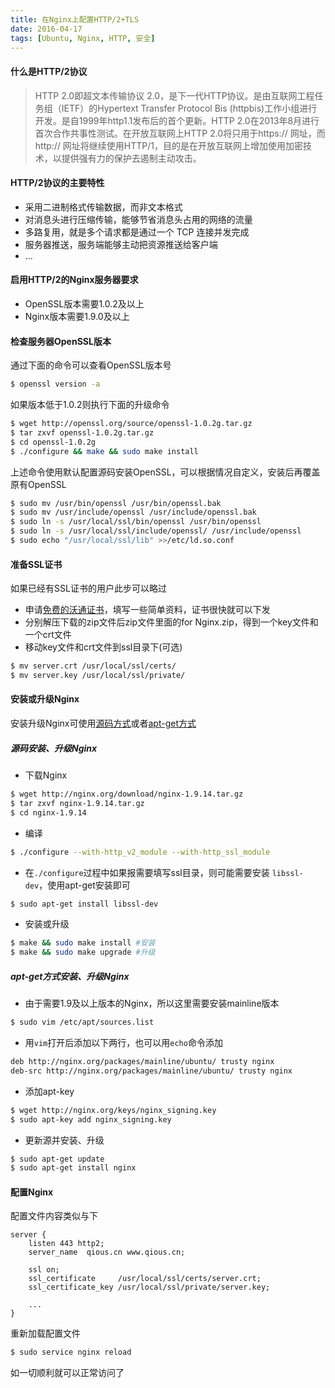 ```yaml
---
title: 在Nginx上配置HTTP/2+TLS
date: 2016-04-17
tags: [Ubuntu, Nginx, HTTP, 安全]
---
```


#### **什么是HTTP/2协议**

> HTTP 2.0即超文本传输协议 2.0，是下一代HTTP协议。是由互联网工程任务组（IETF）的Hypertext Transfer Protocol Bis (httpbis)工作小组进行开发。是自1999年http1.1发布后的首个更新。HTTP 2.0在2013年8月进行首次合作共事性测试。在开放互联网上HTTP 2.0将只用于https:// 网址，而 http:// 网址将继续使用HTTP/1，目的是在开放互联网上增加使用加密技术，以提供强有力的保护去遏制主动攻击。

#### **HTTP/2协议的主要特性**

* 采用二进制格式传输数据，而非文本格式
* 对消息头进行压缩传输，能够节省消息头占用的网络的流量
* 多路复用，就是多个请求都是通过一个 TCP 连接并发完成
* 服务器推送，服务端能够主动把资源推送给客户端
* ...

<!--more-->

#### **启用HTTP/2的Nginx服务器要求**

* OpenSSL版本需要1.0.2及以上
* Nginx版本需要1.9.0及以上

#### **检查服务器OpenSSL版本**

通过下面的命令可以查看OpenSSL版本号

```bash
$ openssl version -a
```

如果版本低于1.0.2则执行下面的升级命令

```bash
$ wget http://openssl.org/source/openssl-1.0.2g.tar.gz
$ tar zxvf openssl-1.0.2g.tar.gz
$ cd openssl-1.0.2g
$ ./configure && make && sudo make install
```

上述命令使用默认配置源码安装OpenSSL，可以根据情况自定义，安装后再覆盖原有OpenSSL

```bash
$ sudo mv /usr/bin/openssl /usr/bin/openssl.bak
$ sudo mv /usr/include/openssl /usr/include/openssl.bak
$ sudo ln -s /usr/local/ssl/bin/openssl /usr/bin/openssl
$ sudo ln -s /usr/local/ssl/include/openssl/ /usr/include/openssl
$ sudo echo "/usr/local/ssl/lib" >>/etc/ld.so.conf
```

#### **准备SSL证书**

如果已经有SSL证书的用户此步可以略过

* 申请[免费的沃通证书](https://buy.wosign.com/FreeSSL.html)，填写一些简单资料，证书很快就可以下发
* 分别解压下载的zip文件后zip文件里面的for Nginx.zip，得到一个key文件和一个crt文件
* 移动key文件和crt文件到ssl目录下(可选)

```bash
$ mv server.crt /usr/local/ssl/certs/
$ mv server.key /usr/local/ssl/private/
```

#### **安装或升级Nginx**

安装升级Nginx可使用[源码方式](#源码安装、升级Nginx)或者[apt-get方式](#apt-get方式安装、升级Nginx)

##### **源码安装、升级Nginx**

* 下载Nginx

```bash
$ wget http://nginx.org/download/nginx-1.9.14.tar.gz
$ tar zxvf nginx-1.9.14.tar.gz
$ cd nginx-1.9.14
```

* 编译

```bash
$ ./configure --with-http_v2_module --with-http_ssl_module
```

* 在`./configure`过程中如果报需要填写ssl目录，则可能需要安装 `libssl-dev`，使用apt-get安装即可

```bash
$ sudo apt-get install libssl-dev
```

* 安装或升级

```bash
$ make && sudo make install #安装
$ make && sudo make upgrade #升级
```

##### **apt-get方式安装、升级Nginx**

* 由于需要1.9及以上版本的Nginx，所以这里需要安装mainline版本

```bash
$ sudo vim /etc/apt/sources.list
```

* 用`vim`打开后添加以下两行，也可以用`echo`命令添加

```bash
deb http://nginx.org/packages/mainline/ubuntu/ trusty nginx
deb-src http://nginx.org/packages/mainline/ubuntu/ trusty nginx
```

* 添加apt-key

```bash
$ wget http://nginx.org/keys/nginx_signing.key
$ sudo apt-key add nginx_signing.key
```

* 更新源并安装、升级

```bash
$ sudo apt-get update
$ sudo apt-get install nginx
```

#### **配置Nginx**

配置文件内容类似与下

```nginx
server {
    listen 443 http2;
    server_name  qious.cn www.qious.cn;

    ssl on;
    ssl_certificate     /usr/local/ssl/certs/server.crt;
    ssl_certificate_key /usr/local/ssl/private/server.key;

    ...
}
```

重新加载配置文件

```bash
$ sudo service nginx reload
```

如一切顺利就可以正常访问了